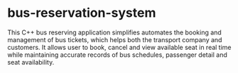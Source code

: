 # bus-reservation-system
This C++ bus reserving application simplifies automates the booking and management of bus tickets, which helps both the transport company and customers.
It allows user to book, cancel and view available seat in real time while maintaining accurate records of bus schedules, passenger detail and seat availability.

 
  
       

